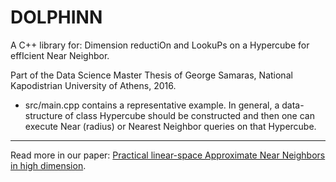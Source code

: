 # DOLPHINN
A C++ library for: Dimension reductiOn and LookuPs on a Hypercube for effIcient Near Neighbor.

Part of the Data Science Master Thesis of George Samaras, National Kapodistrian University of Athens, 2016.

* src/main.cpp contains a representative example. In general, a data-structure of class Hypercube should be constructed and then one can execute Near (radius) or Nearest Neighbor queries on that Hypercube.


---

Read more in our paper: [Practical linear-space Approximate Near Neighbors in high dimension](https://arxiv.org/pdf/1612.07405.pdf).
